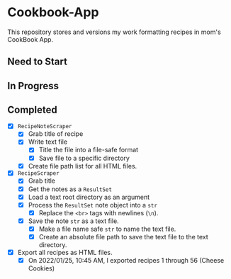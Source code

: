 # Cookbook-App

This repository stores and versions my work formatting recipes in mom's CookBook App.

## Need to Start

## In Progress

## Completed

- [X] `RecipeNoteScraper`
    - [X] Grab title of recipe
    - [X] Write text file
        - [X] Title the file into a file-safe format
        - [X] Save file to a specific directory
    - [X] Create file path list for all HTML files.

- [X] `RecipeScraper`
    - [X] Grab title
    - [X] Get the notes as a `ResultSet`
    - [X] Load a text root directory as an argument
    - [X] Process the `ResultSet` note object into a `str`
        - [X] Replace the `<br>` tags with newlines (`\n`).
    - [X] Save the note `str` as a text file.
        - [X] Make a file name safe `str` to name the text file.
        - [X] Create an absolute file path to save the text file to the text directory.
- [X] Export all recipes as HTML files.
    - [X] On 2022/01/25, 10:45 AM, I exported recipes 1 through 56 (Cheese Cookies)
